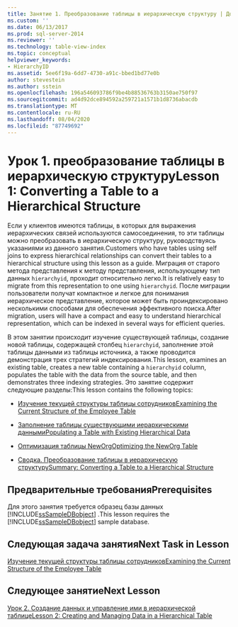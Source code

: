 ```yaml
---
title: Занятие 1. Преобразование таблицы в иерархическую структуру | Документация Майкрософт
ms.custom: ''
ms.date: 06/13/2017
ms.prod: sql-server-2014
ms.reviewer: ''
ms.technology: table-view-index
ms.topic: conceptual
helpviewer_keywords:
- HierarchyID
ms.assetid: 5ee6f19a-6dd7-4730-a91c-bbed1bd77e0b
author: stevestein
ms.author: sstein
ms.openlocfilehash: 196a546093786f9be4b88536763b3150ae750f97
ms.sourcegitcommit: ad4d92dce894592a259721a1571b1d8736abacdb
ms.translationtype: MT
ms.contentlocale: ru-RU
ms.lasthandoff: 08/04/2020
ms.locfileid: "87749692"
---
```

# <a name="lesson-1-converting-a-table-to-a-hierarchical-structure"></a><span data-ttu-id="195e5-102">Урок 1. преобразование таблицы в иерархическую структуру</span><span class="sxs-lookup"><span data-stu-id="195e5-102">Lesson 1: Converting a Table to a Hierarchical Structure</span></span>
  <span data-ttu-id="195e5-103">Если у клиентов имеются таблицы, в которых для выражения иерархических связей используются самосоединения, то эти таблицы можно преобразовать в иерархическую структуру, руководствуясь указаниями из данного занятия.</span><span class="sxs-lookup"><span data-stu-id="195e5-103">Customers who have tables using self joins to express hierarchical relationships can convert their tables to a hierarchical structure using this lesson as a guide.</span></span> <span data-ttu-id="195e5-104">Миграция от старого метода представления к методу представления, использующему тип данных `hierarchyid`, проходит относительно легко.</span><span class="sxs-lookup"><span data-stu-id="195e5-104">It is relatively easy to migrate from this representation to one using `hierarchyid`.</span></span> <span data-ttu-id="195e5-105">После миграции пользователи получат компактное и легкое для понимания иерархическое представление, которое может быть проиндексировано несколькими способами для обеспечения эффективного поиска.</span><span class="sxs-lookup"><span data-stu-id="195e5-105">After migration, users will have a compact and easy to understand hierarchical representation, which can be indexed in several ways for efficient queries.</span></span>  
  
 <span data-ttu-id="195e5-106">В этом занятии происходит изучение существующей таблицы, создание новой таблицы, содержащей столбец `hierarchyid`, заполнение этой таблицы данными из таблицы источника, а также проводится демонстрация трех стратегий индексирования.</span><span class="sxs-lookup"><span data-stu-id="195e5-106">This lesson, examines an existing table, creates a new table containing a `hierarchyid` column, populates the table with the data from the source table, and then demonstrates three indexing strategies.</span></span> <span data-ttu-id="195e5-107">Это занятие содержит следующие разделы:</span><span class="sxs-lookup"><span data-stu-id="195e5-107">This lesson contains the following topics:</span></span>  
  
-   [<span data-ttu-id="195e5-108">Изучение текущей структуры таблицы сотрудников</span><span class="sxs-lookup"><span data-stu-id="195e5-108">Examining the Current Structure of the Employee Table</span></span>](lesson-1-1-examining-the-current-structure-of-the-employee-table.md)  
  
-   [<span data-ttu-id="195e5-109">Заполнение таблицы существующими иерархическими данными</span><span class="sxs-lookup"><span data-stu-id="195e5-109">Populating a Table with Existing Hierarchical Data</span></span>](lesson-1-2-populating-a-table-with-existing-hierarchical-data.md)  
  
-   [<span data-ttu-id="195e5-110">Оптимизация таблицы NewOrg</span><span class="sxs-lookup"><span data-stu-id="195e5-110">Optimizing the NewOrg Table</span></span>](lesson-1-3-optimizing-the-neworg-table.md)  
  
-   [<span data-ttu-id="195e5-111">Сводка. Преобразование таблицы в иерархическую структуру</span><span class="sxs-lookup"><span data-stu-id="195e5-111">Summary: Converting a Table to a Hierarchical Structure</span></span>](lesson-1-4-summary-converting-a-table-to-a-hierarchical-structure.md)  
  
## <a name="prerequisites"></a><span data-ttu-id="195e5-112">Предварительные требования</span><span class="sxs-lookup"><span data-stu-id="195e5-112">Prerequisites</span></span>  
 <span data-ttu-id="195e5-113">Для этого занятия требуется образец базы данных [!INCLUDE[ssSampleDBobject](../../includes/sssampledbobject-md.md)] .</span><span class="sxs-lookup"><span data-stu-id="195e5-113">This lesson requires the [!INCLUDE[ssSampleDBobject](../../includes/sssampledbobject-md.md)] sample database.</span></span>  
  
## <a name="next-task-in-lesson"></a><span data-ttu-id="195e5-114">Следующая задача занятия</span><span class="sxs-lookup"><span data-stu-id="195e5-114">Next Task in Lesson</span></span>  
 [<span data-ttu-id="195e5-115">Изучение текущей структуры таблицы сотрудников</span><span class="sxs-lookup"><span data-stu-id="195e5-115">Examining the Current Structure of the Employee Table</span></span>](lesson-1-1-examining-the-current-structure-of-the-employee-table.md)  
  
## <a name="next-lesson"></a><span data-ttu-id="195e5-116">Следующее занятие</span><span class="sxs-lookup"><span data-stu-id="195e5-116">Next Lesson</span></span>  
 [<span data-ttu-id="195e5-117">Урок 2. Создание данных и управление ими в иерархической таблице</span><span class="sxs-lookup"><span data-stu-id="195e5-117">Lesson 2: Creating and Managing Data in a Hierarchical Table</span></span>](lesson-2-creating-and-managing-data-in-a-hierarchical-table.md)  
  
  
